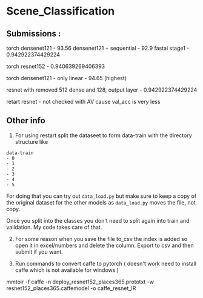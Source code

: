 
# Scene_Classification

## Submissions :

torch densenet121 - 93.56
densenet121 + sequential - 92.9
fastai stage1 - 	0.942922374429224

torch resnet152 - 0.940639269406393

torch densenet121 - only linear - 94.65 (highest)

resnet with removed 512 dense and 128, output layer - 0.942922374429224

retart resnet - not checked with AV cause val_acc is very less


## Other info

1. For using restart split the dataseet to form data-train with the directory structure like

```
data-train
- 0
- 1
- 2
- 3
- 4
- 5
```

For doing that you can try out `data_load.py` but make sure to keep a copy of the original dataset for the other models as `data_load.py` moves the file, not copy.

Once you split into the classes you don't need to split again into train and validation. My code takes care of that.

2. For some reason when you save the file to_csv the index is added so open it in excel/numbers and delete the column. Export to csv and then submit if you want.


3. Run commands to convert caffe to pytorch
( doesn't work need to install caffe which is not available for windows )

 mmtoir -f caffe -n deploy_resnet152_places365.prototxt -w resnet152_places365.caffemodel -o caffe_resnet_IR
